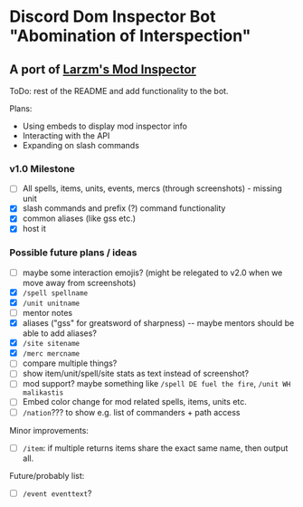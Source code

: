 # Discord Dom Inspector Bot "Abomination of Interspection"

## A port of [Larzm's Mod Inspector](https://larzm42.github.io/dom5inspector/)

ToDo: rest of the README and add functionality to the bot.

Plans:
- Using embeds to display mod inspector info
- Interacting with the API 
- Expanding on slash commands



### v1.0 Milestone
- [ ] All spells, items, units, events, mercs (through screenshots) - missing unit
- [x] slash commands and prefix (?) command functionality
- [x] common aliases (like gss etc.)
- [x] host it 

### Possible future plans / ideas
- [ ] maybe some interaction emojis? (might be relegated to v2.0 when we move away from screenshots)
- [x] `/spell spellname`
- [x] `/unit unitname`
- [ ] mentor notes
- [x] aliases ("gss" for greatsword of sharpness) -- maybe mentors should be able to add aliases?
- [x] `/site sitename`
- [x] `/merc mercname`
- [ ] compare multiple things?
- [ ] show item/unit/spell/site stats as text instead of screenshot?
- [ ] mod support? maybe something like `/spell DE fuel the fire`, `/unit WH malikastis`
- [ ] Embed color change for mod related spells, items, units etc.
- [ ] `/nation`??? to show e.g. list of commanders + path access

Minor improvements:
- [ ] `/item`: if multiple returns items share the exact same name, then output all.

Future/probably list:
- [ ] `/event eventtext`?
